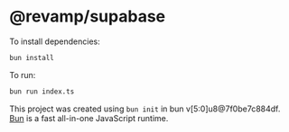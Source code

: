 # @revamp/supabase

To install dependencies:

```bash
bun install
```

To run:

```bash
bun run index.ts
```

This project was created using `bun init` in bun v[5:0]u8@7f0be7c884df. [Bun](https://bun.sh) is a fast all-in-one JavaScript runtime.
